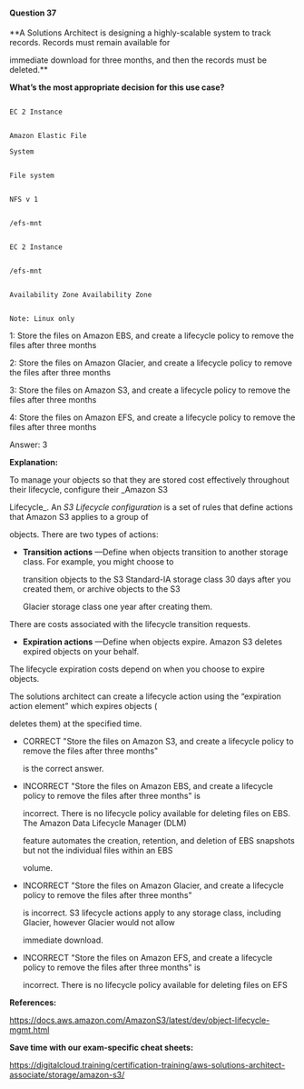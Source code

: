 #### Question  37


**A Solutions Architect is designing a highly-scalable system to track records. Records must remain available for

immediate download for three months, and then the records must be deleted.**


**What’s the most appropriate decision for this use case?**


```

EC 2 Instance

```


```

Amazon Elastic File

System

```


```

File system

```


```

NFS v 1

```


```

/efs-mnt

```


```

EC 2 Instance

```


```

/efs-mnt

```


```

Availability Zone Availability Zone

```


```

Note: Linux only

```


1: Store the files on Amazon EBS, and create a lifecycle policy to remove the files after three months


2: Store the files on Amazon Glacier, and create a lifecycle policy to remove the files after three months


3: Store the files on Amazon S3, and create a lifecycle policy to remove the files after three months


4: Store the files on Amazon EFS, and create a lifecycle policy to remove the files after three months


Answer: 3


**Explanation:**


To manage your objects so that they are stored cost effectively throughout their lifecycle, configure their _Amazon S3

Lifecycle_. An _S3 Lifecycle configuration_ is a set of rules that define actions that Amazon S3 applies to a group of

objects. There are two types of actions:


- **Transition actions** —Define when objects transition to another storage class. For example, you might choose to

  transition objects to the S3 Standard-IA storage class 30 days after you created them, or archive objects to the S3

  Glacier storage class one year after creating them.


There are costs associated with the lifecycle transition requests.


- **Expiration actions** —Define when objects expire. Amazon S3 deletes expired objects on your behalf.


The lifecycle expiration costs depend on when you choose to expire objects.


The solutions architect can create a lifecycle action using the “expiration action element” which expires objects (

deletes them) at the specified time.


- CORRECT "Store the files on Amazon S3, and create a lifecycle policy to remove the files after three months"

  is the correct answer.


- INCORRECT "Store the files on Amazon EBS, and create a lifecycle policy to remove the files after three months" is

  incorrect. There is no lifecycle policy available for deleting files on EBS. The Amazon Data Lifecycle Manager (DLM)

  feature automates the creation, retention, and deletion of EBS snapshots but not the individual files within an EBS

  volume.


- INCORRECT "Store the files on Amazon Glacier, and create a lifecycle policy to remove the files after three months"

  is incorrect. S3 lifecycle actions apply to any storage class, including Glacier, however Glacier would not allow

  immediate download.


- INCORRECT "Store the files on Amazon EFS, and create a lifecycle policy to remove the files after three months" is

  incorrect. There is no lifecycle policy available for deleting files on EFS


**References:**


https://docs.aws.amazon.com/AmazonS3/latest/dev/object-lifecycle-mgmt.html


**Save time with our exam-specific cheat sheets:**


https://digitalcloud.training/certification-training/aws-solutions-architect-associate/storage/amazon-s3/

